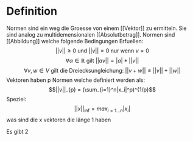 # Definition
Normen sind ein weg die Groesse von einem  [[Vektor]] zu ermitteln. Sie sind analog zu multidemensionalen [[Absolutbetrag]]. Normen sind [[Abbildung]] welche folgende Bedingungen Erfuellen:
$$||v|| \geq 0 \text{ und } ||v||=0 \text{ nur wenn } v=0$$
$$\forall \alpha \in \mathbb{R} \text{ gilt } ||
av|| = |a|*||v||$$
$$\forall v,w \in V \text{ gilt die Dreiecksungleichung: } 
||v+w|| \leq ||v|| + ||w||$$
Vektoren haben p Normen welche definiert werden als:
$$||v||_{p} = (\sum_{i=1}^n|x_i|^p)^{1/p}$$
Speziel:
$$||x||_{\inf} = max_{i=1...n}|x_i| $$
was sind die x vektoren die länge 1 haben

Es gibt 2 

